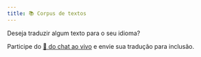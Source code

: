 ```yaml
---
title: 📚 Corpus de textos
---
```


Deseja traduzir algum texto para o seu idioma?

Participe do <a href="/pt/articles/live-chat">💬 do chat ao vivo</a> e envie sua tradução para inclusão.

<!-- export const TEXT_preface = `Pressione os botões para ocultar a coluna no idioma escolhido.<br />Deseja traduzir algum texto para o seu idioma?<br/>Inscreva-se em <a href="${discordChatUrl}"> 💬 o chat ao vivo</a> e envie sua tradução para inclusão.<br/><a href="/texts/"><button class="rounded drop-shadow bg-deep-orange-300 hover:bg-deep -orange-400 focus:bg-deep-orange-400 text-white lead-normal select-none py-2 px-4">🔙 Todos os textos</button></a>`; -->